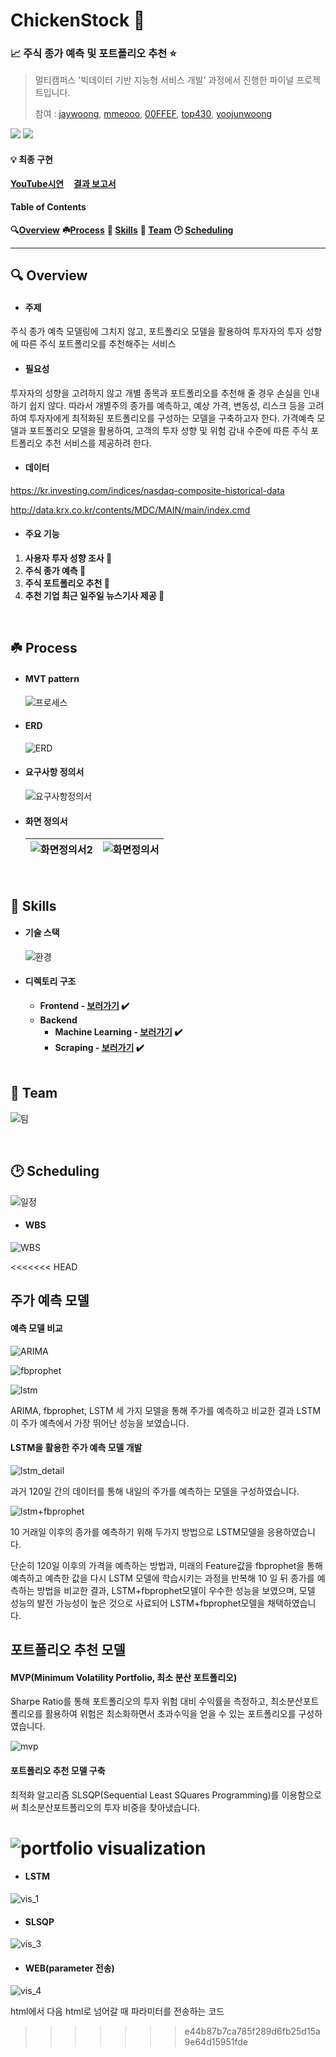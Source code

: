 # ChickenStock :chicken:

### :chart_with_upwards_trend: 주식 종가 예측 및 포트폴리오 추천 :star:

> 멀티캠퍼스  '빅데이터 기반 지능형 서비스 개발'  과정에서 진행한 파이널 프로젝트입니다.
>
> 참여 :  [jaywoong](https://github.com/jaywoong),  [mmeooo](https://github.com/mmeooo),  [00FFEF](https://github.com/00FFEF),  [top430](https://github.com/top430),  [yoojunwoong](https://github.com/yoojunwoong)

<img src="https://img.shields.io/static/v1?label=MultiCampus&message=Team2&color=yellow">	<img src="https://img.shields.io/static/v1?label=Domain&message=Bigdata&color=green">

#### **:bulb: 최종 구현**

**[YouTube시연](https://youtu.be/m00NjTMoaJs)** &nbsp;&nbsp; **[결과 보고서](md-images/chickenstock.pdf)**

####  **Table of Contents**

**:mag:[Overview](#idx1)** **:shamrock:[Process](#idx2)** **:book: [Skills](#idx2)** **:dancers: [Team](#idx3)** **:clock2: [Scheduling](#idx4)**

___



## :mag: Overview <a id="idx1"></a>

- #### **주제**

주식 종가 예측 모델링에 그치지 않고, 포트폴리오 모델을  활용하여 투자자의 투자 성향에 따른 주식 포트폴리오를 추천해주는 서비스 

- #### **필요성** 

투자자의 성향을 고려하지 않고 개별 종목과 포트폴리오를 추천해 줄 경우  손실을 인내하기 쉽지 않다.  따라서 개별주의 종가를 예측하고,  예상 가격, 변동성, 리스크 등을 고려하여 투자자에게 최적화된 포트폴리오를 구성하는 모델을 구축하고자 한다. 가격예측 모델과 포트폴리오 모델을 활용하여,  고객의 투자 성향 및 위험 감내 수준에 따른 주식 포트폴리오 추천 서비스를 제공하려 한다.

- #### **데이터**

https://kr.investing.com/indices/nasdaq-composite-historical-data

http://data.krx.co.kr/contents/MDC/MAIN/main/index.cmd

- #### 주요 기능

1. **사용자 투자 성향 조사 :eyes:**
2. **주식 종가 예측 :seedling:**
3. **주식 포트폴리오 추천 :gift:**
4. **추천 기업 최근 일주일 뉴스기사 제공 :newspaper:** 

<br>

##  :shamrock: Process <a id= 'idx2'></a>

- #### MVT pattern

  ![프로세스](md-images/%ED%94%84%EB%A1%9C%EC%84%B8%EC%8A%A4.PNG)

- #### ERD

  ![ERD](md-images/ERD.png)

* #### 요구사항 정의서

  ![요구사항정의서](md-images/%EC%9A%94%EA%B5%AC%EC%82%AC%ED%95%AD%EC%A0%95%EC%9D%98%EC%84%9C.PNG)

* #### 화면 정의서

  | ![화면정의서2](md-images/%ED%99%94%EB%A9%B4%EC%A0%95%EC%9D%98%EC%84%9C2.PNG) | ![화면정의서](md-images/%ED%99%94%EB%A9%B4%EC%A0%95%EC%9D%98%EC%84%9C.PNG) |
  | ------------------------------------------------------------ | ------------------------------------------------------------ |

<br>

 ## :book: Skills <a id="idx3"></a>

- #### 기술 스택

  ![환경](md-images/%ED%99%98%EA%B2%BD.PNG)

- #### 디렉토리 구조

  * **Frontend  -  [보러가기](stock/README.md) :heavy_check_mark:**
  * **Backend**
    * **Machine Learning  -  [보러가기](modeling/README.md) :heavy_check_mark:**
    * **Scraping  -  [보러가기](scraping/README.md) :heavy_check_mark:**
  
  <br>

## :dancers: Team <a id="idx4"></a>

![팀](md-images/%ED%8C%80.PNG)

<br>

## :clock2: Scheduling <a id="idx5"></a>

![일정](md-images/%EC%9D%BC%EC%A0%95.PNG)



* #### WBS

![WBS](md-images/WBS.PNG)

<<<<<<< HEAD




## 주가 예측 모델 

#### 예측 모델 비교



![ARIMA](md-images/ARIMA-16336761810101.png)

![fbprophet](md-images/fbprophet-16336761905662.png)



![lstm](md-images/lstm.png)

ARIMA, fbprophet, LSTM 세 가지 모델을 통해 주가를 예측하고 비교한 결과 LSTM이 주가 예측에서 가장 뛰어난 성능을 보였습니다.



#### LSTM을 활용한 주가 예측 모델 개발



![lstm_detail](md-images/lstm_detail.png)

과거 120일 간의 데이터를 통해 내일의 주가를 예측하는 모델을 구성하였습니다.



![lstm+fbprophet](md-images/lstm+fbprophet.png)

10 거래일 이후의 종가를 예측하기 위해 두가지 방법으로 LSTM모델을 응용하였습니다.



단순히 120일 이후의 가격을 예측하는 방법과, 미래의 Feature값을 fbprophet을 통해 예측하고 예측한 값을 다시 LSTM 모델에 학습시키는 과정을 반복해 10 일 뒤 종가를 예측하는 방법을 비교한 결과, LSTM+fbprophet모델이 우수한 성능을 보였으며, 모델 성능의 발전 가능성이 높은 것으로 사료되어  LSTM+fbprophet모델을 채택하였습니다.



## 포트폴리오 추천 모델

#### MVP(Minimum Volatility Portfolio, 최소 분산 포트폴리오)

Sharpe Ratio를 통해 포트폴리오의 투자 위험 대비 수익률을 측정하고, 최소분산포트폴리오를 활용하여 위험은 최소화하면서 초과수익을 얻을 수 있는 포트폴리오를 구성하였습니다.

![mvp](md-images/mvp.jpg)



#### 포트폴리오 추천 모델 구축

최적화 알고리즘 SLSQP(Sequential Least SQuares Programming)를 이용함으로써 최소분산포트폴리오의 투자 비중을 찾아냈습니다. 

![portfolio visualization](md-images/portfolio%20visualization.png)
=======
* #### LSTM

![vis_1](md-images/vis_1-1633675650103.png)

* #### SLSQP

![vis_3](md-images/vis_3-1633675688815.png)

* #### WEB(parameter 전송)

  

![vis_4](md-images/vis_4.png)

html에서 다음 html로 넘어갈 때 파라미터를 전송하는 코드
>>>>>>> e44b87b7ca785f289d6fb25d15a9e64d15951fde

